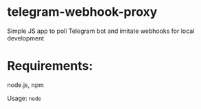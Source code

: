 # telegram-webhook-proxy
Simple JS app to poll Telegram bot and imitate webhooks for local development
# Requirements:
node.js, npm

Usage:
`node`


